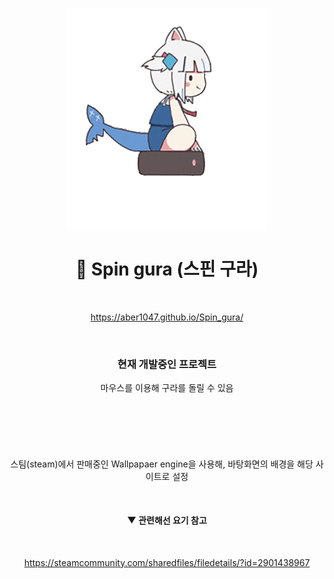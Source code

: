 <div align="center">

</br></br>
  
<img align = "center" src = "source/imgs/gura_none_bg.gif" width = "320px">

# 🦈 Spin gura (스핀 구라)

</br>

https://aber1047.github.io/Spin_gura/

</br>


### 현재 개발중인 프로젝트

마우스를 이용해 구라를 돌릴 수 있음

</br>

#

</br>

스팀(steam)에서 판매중인 Wallpapaer engine을 사용해, 바탕화면의 배경을 해당 사이트로 설정 

</br>

#### ▼ 관련해선 요기 참고

</br>

https://steamcommunity.com/sharedfiles/filedetails/?id=2901438967

</br>

</div>





